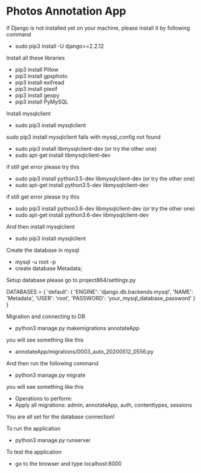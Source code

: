# Photos Annotation App

If Django is not installed yet on your machine, please install it by following command
- sudo pip3 install -U django==2.2.12

Install all these libraries
- pip3 install Pillow
- pip3 install gpsphoto
- pip3 install exifread
- pip3 install piexif
- pip3 install geopy
- pip3 install PyMySQL 

Install mysqlclient
- sudo pip3 install mysqlclient

sudo pip3 install mysqlclient fails with mysql_config not found
- sudo pip3 install libmysqlclient-dev (or try the other one)
- sudo apt-get install libmysqlclient-dev

if still get error please try this
- sudo pip3 install python3.5-dev libmysqlclient-dev (or try the other one)
- sudo apt-get install python3.5-dev libmysqlclient-dev

if still get error please try this
- sudo pip3 install python3.6-dev libmysqlclient-dev (or try the other one)
- sudo apt-get install python3.6-dev libmysqlclient-dev

And then install mysqlclient
- sudo pip3 install mysqlclient

Create the database in mysql
- mysql -u root -p
- create database Metadata;

Setup database please go to project864/settings.py

DATABASES = {
      'default': {
          'ENGINE': 'django.db.backends.mysql',
          'NAME': 'Metadata',
          'USER': 'root',
          'PASSWORD': 'your_mysql_database_password'
      }
}

Migration and connecting to DB
- python3 manage.py makemigrations annotateApp

you will see something like this
- annotateApp/migrations/0003_auto_20200512_0556.py

And then run the following command
- python3 manage.py migrate

you will see something like this
- Operations to perform:
- Apply all migrations: admin, annotateApp, auth, contenttypes, sessions

You are all set for the database connection!

To run the application
- python3 manage.py runserver

To test the application
- go to the browser and type localhost:8000
